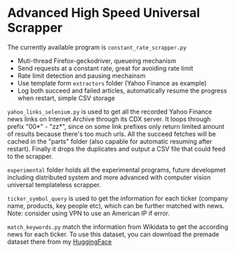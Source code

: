 # Advanced High Speed Universal Scrapper

The currently available program is `constant_rate_scrapper.py`

- Muti-thread Firefox-geckodriver, queueing mechanism
- Send requests at a constant rate, great for avoiding rate limit
- Rate limit detection and pausing mechainsm
- Use template form `extractors` folder (Yahoo Finance as example)
- Log both succeed and failed articles, automatically resume the progress when restart, simple CSV storage

`yahoo_links_selenium.py` is used to get all the recorded Yahoo Finance news links on Internet Archive through its CDX server. It loops through prefix "00*" - "zz*", since on some link prefixes only return limited amount of results because there's too much urls. All the succeed fetches will be cached in the "parts" folder (also capable for automatic resuming after restart). Finally it drops the duplicates and output a CSV file that could feed to the scrapper. 

`experimental` folder holds all the experimental programs, future developmet including distributed system and more advanced with computer vision universal templateless scrapper. 

`ticker_symbol_query` is used to get the information for each ticker (company name, products, key people etc), which can be further matched with news. Note: consider using VPN to use an American IP if error. 

`match_keywords.py` match the information from Wikidata to get the according news for each ticker. To use this dataset, you can download the premade dataset there from my [HuggingFace](https://huggingface.co/datasets/edaschau/financial_news)